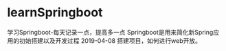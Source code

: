 ﻿# learnSpringboot
学习Springboot-每天记录一点，提高多一点
Springboot是用来简化新Spring应用的初始搭建以及开发过程
2019-04-08
搭建项目，如何进行web开放。
